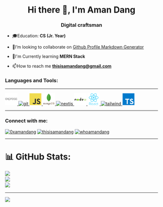 <h1 align="center">Hi there 👋, I'm Aman Dang</h1>

<h3 align="center">Digital craftsman</h3>

- 🎓Education: **CS (Jr. Year)**

- 🤝I’m looking to collaborate on [Github Profile Markdown Generator](https://github.com/thisisamandang/github-profile-markdown-generator)

- 🧠I'm Currently learning **MERN Stack**

- 📫How to reach me **thisisamandang@gmail.com**

<h3 align="left">Languages and Tools:</h3>
<hr/><p align="left"> <a href="https://expressjs.com" target="_blank" rel="noreferrer"> <img src="https://raw.githubusercontent.com/devicons/devicon/master/icons/express/express-original-wordmark.svg" alt="express" width="40" height="40"/> </a> <a href="https://git-scm.com/" target="_blank" rel="noreferrer"> <img src="https://www.vectorlogo.zone/logos/git-scm/git-scm-icon.svg" alt="git" width="40" height="40"/> </a> <a href="https://developer.mozilla.org/en-US/docs/Web/JavaScript" target="_blank" rel="noreferrer"> <img src="https://raw.githubusercontent.com/devicons/devicon/master/icons/javascript/javascript-original.svg" alt="javascript" width="40" height="40"/> </a> <a href="https://www.mongodb.com/" target="_blank" rel="noreferrer"> <img src="https://raw.githubusercontent.com/devicons/devicon/master/icons/mongodb/mongodb-original-wordmark.svg" alt="mongodb" width="40" height="40"/> </a> <a href="https://nextjs.org/" target="_blank" rel="noreferrer"> <img src="https://cdn.worldvectorlogo.com/logos/nextjs-2.svg" alt="nextjs" width="40" height="40"/> </a> <a href="https://nodejs.org" target="_blank" rel="noreferrer"> <img src="https://raw.githubusercontent.com/devicons/devicon/master/icons/nodejs/nodejs-original-wordmark.svg" alt="nodejs" width="40" height="40"/> </a> <a href="https://reactjs.org/" target="_blank" rel="noreferrer"> <img src="https://raw.githubusercontent.com/devicons/devicon/master/icons/react/react-original-wordmark.svg" alt="react" width="40" height="40"/> </a> <a href="https://tailwindcss.com/" target="_blank" rel="noreferrer"> <img src="https://www.vectorlogo.zone/logos/tailwindcss/tailwindcss-icon.svg" alt="tailwind" width="40" height="40"/> </a> <a href="https://www.typescriptlang.org/" target="_blank" rel="noreferrer"> <img src="https://raw.githubusercontent.com/devicons/devicon/master/icons/typescript/typescript-original.svg" alt="typescript" width="40" height="40"/> </a> </p> <hr/>

<h3 align="left">Connect with me:</h3>
<p align="left">
<a href="https://twitter.com/0xamandang" target="blank"><img align="center" src="https://raw.githubusercontent.com/thisisamandang/github-profile-markdown-generator/main/icons/Social/twitter.svg" alt="0xamandang" height="30" width="40" /></a>
<a href="https://linkedin.com/in/thisisamandang" target="blank"><img align="center" src="https://raw.githubusercontent.com/thisisamandang/github-profile-markdown-generator/main/icons/Social/linked-in-alt.svg" alt="thisisamandang" height="30" width="40" /></a>
<a href="https://instagram.com/whoamandang" target="blank"><img align="center" src="https://raw.githubusercontent.com/thisisamandang/github-profile-markdown-generator/main/icons/Social/instagram.svg" alt="whoamandang" height="30" width="40" /></a>
</p>
<hr />

# 📊 GitHub Stats:
![](https://github-readme-stats.vercel.app/api?username=thisisamandang&theme=dark&hide_border=false&include_all_commits=false&count_private=false)<br/>
![](https://github-readme-streak-stats.herokuapp.com/?user=thisisamandang&theme=dark&hide_border=false)<br/>
![](https://github-readme-stats.vercel.app/api/top-langs/?username=thisisamandang&theme=dark&hide_border=false&include_all_commits=false&count_private=false&layout=compact)

---
[![](https://visitcount.itsvg.in/api?id=thisisamandang&icon=0&color=0)](https://visitcount.itsvg.in)

<!-- Proudly created with GPRM ( https://gprm.itsvg.in ) -->

